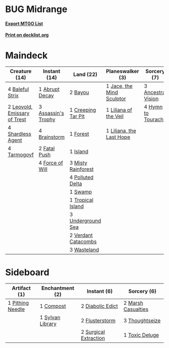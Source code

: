 # BUG Midrange

#### [Export MTGO List](../collection/BUG%20Midrange/BUG%20Midrange.txt)
#### [Print on decklist.org](http://decklist.org/?deckmain=1%09Abrupt%20Decay%0A3%09Ancestral%20Vision%0A3%09Assassin's%20Trophy%0A4%09Baleful%20Strix%0A2%09Bayou%0A4%09Brainstorm%0A1%09Creeping%20Tar%20Pit%0A2%09Fatal%20Push%0A4%09Force%20of%20Will%0A1%09Forest%0A4%09Hymn%20to%20Tourach%0A1%09Island%0A1%09Jace,%20the%20Mind%20Sculptor%0A2%09Leovold,%20Emissary%20of%20Trest%0A1%09Liliana%20of%20the%20Veil%0A1%09Liliana,%20the%20Last%20Hope%0A3%09Misty%20Rainforest%0A4%09Polluted%20Delta%0A4%09Shardless%20Agent%0A1%09Swamp%0A4%09Tarmogoyf%0A1%09Tropical%20Island%0A3%09Underground%20Sea%0A2%09Verdant%20Catacombs%0A3%09Wasteland&deckside=1%09Compost%0A2%09Diabolic%20Edict%0A2%09Flusterstorm%0A2%09Marsh%20Casualties%0A1%09Pithing%20Needle%0A2%09Surgical%20Extraction%0A1%09Sylvan%20Library%0A3%09Thoughtseize%0A1%09Toxic%20Deluge)
# Maindeck

|                                             Creature (14)                                             |                                         Instant (14)                                         |                                          Land (22)                                           |                                          Planeswalker (3)                                          |                                         Sorcery (7)                                         |
|-------------------------------------------------------------------------------------------------------|----------------------------------------------------------------------------------------------|----------------------------------------------------------------------------------------------|----------------------------------------------------------------------------------------------------|---------------------------------------------------------------------------------------------|
|4 [Baleful Strix](http://gatherer.wizards.com/Pages/Card/Details.aspx?multiverseid=423507)             |1 [Abrupt Decay](http://gatherer.wizards.com/Pages/Card/Details.aspx?multiverseid=425971)     |2 [Bayou](http://gatherer.wizards.com/Pages/Card/Details.aspx?multiverseid=382860)            |1 [Jace, the Mind Sculptor](http://gatherer.wizards.com/Pages/Card/Details.aspx?multiverseid=382979)|3 [Ancestral Vision](http://gatherer.wizards.com/Pages/Card/Details.aspx?multiverseid=438608)|
|2 [Leovold, Emissary of Trest](http://gatherer.wizards.com/Pages/Card/Details.aspx?multiverseid=416834)|3 [Assassin's Trophy](http://gatherer.wizards.com/Pages/Card/Details.aspx?multiverseid=452902)|1 [Creeping Tar Pit](http://gatherer.wizards.com/Pages/Card/Details.aspx?multiverseid=177520) |1 [Liliana of the Veil](http://gatherer.wizards.com/Pages/Card/Details.aspx?multiverseid=425901)    |4 [Hymn to Tourach](http://gatherer.wizards.com/Pages/Card/Details.aspx?multiverseid=382976) |
|4 [Shardless Agent](http://gatherer.wizards.com/Pages/Card/Details.aspx?multiverseid=423529)           |4 [Brainstorm](http://gatherer.wizards.com/Pages/Card/Details.aspx?multiverseid=382871)       |1 [Forest](http://gatherer.wizards.com/Pages/Card/Details.aspx?multiverseid=439605)           |1 [Liliana, the Last Hope](http://gatherer.wizards.com/Pages/Card/Details.aspx?multiverseid=414388) |                                                                                             |
|4 [Tarmogoyf](http://gatherer.wizards.com/Pages/Card/Details.aspx?multiverseid=370404)                 |2 [Fatal Push](http://gatherer.wizards.com/Pages/Card/Details.aspx?multiverseid=423724)       |1 [Island](http://gatherer.wizards.com/Pages/Card/Details.aspx?multiverseid=439602)           |                                                                                                    |                                                                                             |
|                                                                                                       |4 [Force of Will](http://gatherer.wizards.com/Pages/Card/Details.aspx?multiverseid=382943)    |3 [Misty Rainforest](http://gatherer.wizards.com/Pages/Card/Details.aspx?multiverseid=426065) |                                                                                                    |                                                                                             |
|                                                                                                       |                                                                                              |4 [Polluted Delta](http://gatherer.wizards.com/Pages/Card/Details.aspx?multiverseid=405104)   |                                                                                                    |                                                                                             |
|                                                                                                       |                                                                                              |1 [Swamp](http://gatherer.wizards.com/Pages/Card/Details.aspx?multiverseid=439603)            |                                                                                                    |                                                                                             |
|                                                                                                       |                                                                                              |1 [Tropical Island](http://gatherer.wizards.com/Pages/Card/Details.aspx?multiverseid=383138)  |                                                                                                    |                                                                                             |
|                                                                                                       |                                                                                              |3 [Underground Sea](http://gatherer.wizards.com/Pages/Card/Details.aspx?multiverseid=383142)  |                                                                                                    |                                                                                             |
|                                                                                                       |                                                                                              |2 [Verdant Catacombs](http://gatherer.wizards.com/Pages/Card/Details.aspx?multiverseid=426074)|                                                                                                    |                                                                                             |
|                                                                                                       |                                                                                              |3 [Wasteland](http://gatherer.wizards.com/Pages/Card/Details.aspx?multiverseid=413790)        |                                                                                                    |                                                                                             |


# Sideboard

|                                       Artifact (1)                                        |                                      Enchantment (2)                                      |                                          Instant (6)                                           |                                         Sorcery (6)                                         |
|-------------------------------------------------------------------------------------------|-------------------------------------------------------------------------------------------|------------------------------------------------------------------------------------------------|---------------------------------------------------------------------------------------------|
|1 [Pithing Needle](http://gatherer.wizards.com/Pages/Card/Details.aspx?multiverseid=425815)|1 [Compost](http://gatherer.wizards.com/Pages/Card/Details.aspx?multiverseid=15878)        |2 [Diabolic Edict](http://gatherer.wizards.com/Pages/Card/Details.aspx?multiverseid=442074)     |2 [Marsh Casualties](http://gatherer.wizards.com/Pages/Card/Details.aspx?multiverseid=401696)|
|                                                                                           |1 [Sylvan Library](http://gatherer.wizards.com/Pages/Card/Details.aspx?multiverseid=383120)|2 [Flusterstorm](http://gatherer.wizards.com/Pages/Card/Details.aspx?multiverseid=382942)       |3 [Thoughtseize](http://gatherer.wizards.com/Pages/Card/Details.aspx?multiverseid=438676)    |
|                                                                                           |                                                                                           |2 [Surgical Extraction](http://gatherer.wizards.com/Pages/Card/Details.aspx?multiverseid=397706)|1 [Toxic Deluge](http://gatherer.wizards.com/Pages/Card/Details.aspx?multiverseid=413650)    |

